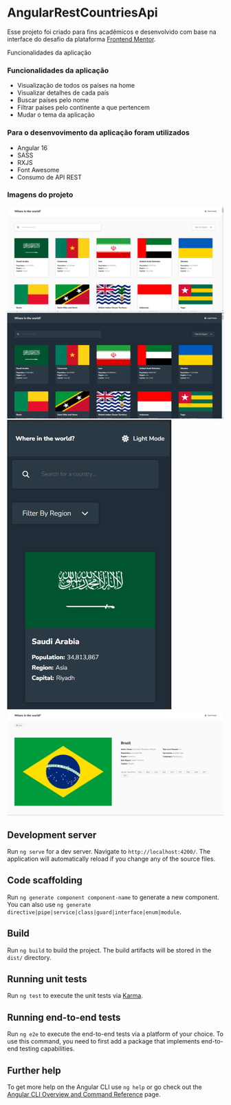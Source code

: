 # AngularRestCountriesApi

Esse projeto foi criado para fins acadêmicos e desenvolvido com base na interface do desafio da plataforma [Frontend Mentor](https://www.frontendmentor.io).

Funcionalidades da aplicação

### Funcionalidades da aplicação
  * Visualização de todos os países na home
  * Visualizar detalhes de cada país
  * Buscar países pelo nome
  * Filtrar países pelo continente a que pertencem
  * Mudar o tema da aplicação

### Para o desenvovimento da aplicação foram utilizados

  * Angular 16
  * SASS
  * RXJS
  * Font Awesome
  * Consumo de API REST

### Imagens do projeto

![home light mode.](src/assets/imgs/rest-countries-1.png "Imagem simples")
![home dark mode.](src/assets/imgs/rest-countries-3.png "Imagem simples")
![details desktop.](src/assets/imgs/rest-countries-4.png "Imagem simples")
![home mobile.](src/assets/imgs/rest-countries-2.png "Imagem simples")


## Development server

Run `ng serve` for a dev server. Navigate to `http://localhost:4200/`. The application will automatically reload if you change any of the source files.

## Code scaffolding

Run `ng generate component component-name` to generate a new component. You can also use `ng generate directive|pipe|service|class|guard|interface|enum|module`.

## Build

Run `ng build` to build the project. The build artifacts will be stored in the `dist/` directory.

## Running unit tests

Run `ng test` to execute the unit tests via [Karma](https://karma-runner.github.io).

## Running end-to-end tests

Run `ng e2e` to execute the end-to-end tests via a platform of your choice. To use this command, you need to first add a package that implements end-to-end testing capabilities.

## Further help

To get more help on the Angular CLI use `ng help` or go check out the [Angular CLI Overview and Command Reference](https://angular.io/cli) page.
